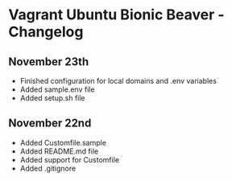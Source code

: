 # Vagrant Ubuntu Bionic Beaver - Changelog

## November 23th

- Finished configuration for local domains and .env variables
- Added sample.env file
- Added setup.sh file


## November 22nd

- Added Customfile.sample
- Added README.md file
- Added support for Customfile
- Added .gitignore
